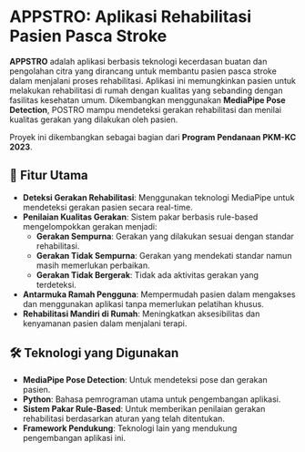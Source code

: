 # APPSTRO: Aplikasi Rehabilitasi Pasien Pasca Stroke

**APPSTRO** adalah aplikasi berbasis teknologi kecerdasan buatan dan pengolahan citra yang dirancang untuk membantu pasien pasca stroke dalam menjalani proses rehabilitasi. Aplikasi ini memungkinkan pasien untuk melakukan rehabilitasi di rumah dengan kualitas yang sebanding dengan fasilitas kesehatan umum. Dikembangkan menggunakan **MediaPipe Pose Detection**, POSTRO mampu mendeteksi gerakan rehabilitasi dan menilai kualitas gerakan yang dilakukan oleh pasien.  

Proyek ini dikembangkan sebagai bagian dari **Program Pendanaan PKM-KC 2023**.

## 🎯 Fitur Utama
- **Deteksi Gerakan Rehabilitasi**: Menggunakan teknologi MediaPipe untuk mendeteksi gerakan pasien secara real-time.  
- **Penilaian Kualitas Gerakan**: Sistem pakar berbasis rule-based mengelompokkan gerakan menjadi:
  - **Gerakan Sempurna**: Gerakan yang dilakukan sesuai dengan standar rehabilitasi.
  - **Gerakan Tidak Sempurna**: Gerakan yang mendekati standar namun masih memerlukan perbaikan.
  - **Gerakan Tidak Bergerak**: Tidak ada aktivitas gerakan yang terdeteksi.
- **Antarmuka Ramah Pengguna**: Mempermudah pasien dalam mengakses dan menggunakan aplikasi tanpa memerlukan pelatihan khusus.
- **Rehabilitasi Mandiri di Rumah**: Meningkatkan aksesibilitas dan kenyamanan pasien dalam menjalani terapi.

## 🛠️ Teknologi yang Digunakan
- **MediaPipe Pose Detection**: Untuk mendeteksi pose dan gerakan pasien.
- **Python**: Bahasa pemrograman utama untuk pengembangan aplikasi.
- **Sistem Pakar Rule-Based**: Untuk memberikan penilaian gerakan rehabilitasi berdasarkan aturan yang telah ditentukan.
- **Framework Pendukung**: Teknologi lain yang mendukung pengembangan aplikasi ini.

